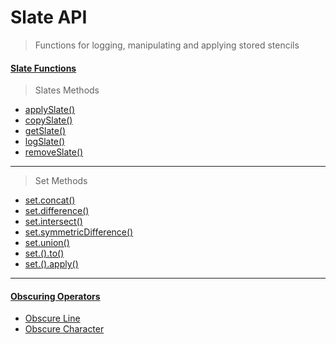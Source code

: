 # Slate API
> Functions for logging, manipulating and applying stored stencils

#### [Slate Functions](#Slate-Functions)
> Slates Methods 
  - [applySlate()](#applySlate)
  - [copySlate()](#copySlate)
  - [getSlate()](#getSlate)
  - [logSlate()](#logSlate)
  - [removeSlate()](#removeSlate)
___
> Set Methods 
  - [set.concat()](#set.concat)
  - [set.difference()](#set.difference)
  - [set.intersect()](#set.intersect)
  - [set.symmetricDifference()](#set.symmetricDifference)
  - [set.union()](#set.union)
  - [set.<setoperation>().to()](#to)
  - [set.<setoperation>().apply()](#apply)
___
#### [Obscuring Operators](#Obscuring-Operators)
  - [Obscure Line](#Obscure-Line)
  - [Obscure Character](#Obscure-character)
  
<!--
## Understanding The Slate API

A slate is an object that consists of:
- stencil: _`readonly`_ (previously template handler/ delcarativeTemplate)
- cleanProps: _`readonly`_ The inital params that were rendered or last updated (always cleaned)
- selector: Where it belongs in the DOM
- collageType: The collage API used to insert it into the DOM `paste`|`pasteAfter` etc
- el: _`Not accessible`_ A detatched DOM element
- invokeType: _immediate | late | lazy_ | null
- denyListWords
- reaplceWord

Underlying API

- alterSlate() // creates the el (if not exist) -> modify the el -> replace the stencil via the el -> to the invokeType 
- replaceSlate() // Replaces the stencil -> create and replaces the el -> to the invokeType
- createSlate() // create slate from an existing salate (copies everything) -> immediately
- renderSlate() // render given slate 
- removeSlate() // remove given slate


```javascript

getSlate(ref) // Returns an object showing the last slate { stencil, cleanProps, selector, collageType, invokeType, denyListWords, replaceWord }
logSlate(ref) // logs the lsate

copySlate(ref, ref)  // Shorthand for setSlate(ref, getSlate(ref))
applySlate(ref) // Renders the slate to it's selector
applySlate(ref, props) // Renders a slate with new props
removeSlate(ref)  // remove a slate


set.join(ref, ref) // Join two or more slates
set.intersect(ref, ref) // intersect two or more slates
set.difference(ref, ref) // difference of two or more slates
set.symmetricDifference(ref, ref) // symmetric difference of two or more slates
set.union(ref, ref) // union of two or more slates

set.<setoperation>().to(ref)  // write to a new or existing slate


`|` Ignore line: Ignores a line in the a set operation 
`¬` Ignore character: Ignores a character in the set operation
```
---
## The Slate API
### logSlate()
#### `logSlate(...ref)`
•  ref _`String`_ •  

The logSlate() function will log given slates.
```javascript
 logSlate('sidebar', 'footer') // Logs the sidebar and footer slates
```
-->
